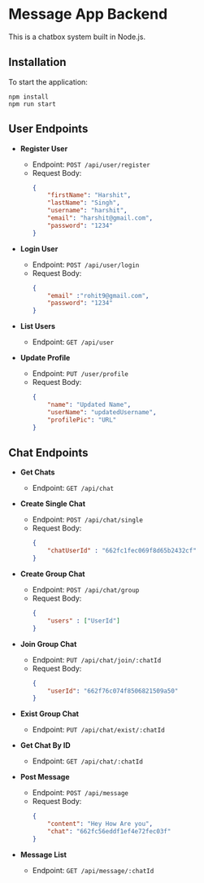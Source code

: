 # Message App Backend

This is a chatbox system built in Node.js.

## Installation

To start the application:

```
npm install
npm run start
```

## User Endpoints

- **Register User**
  - Endpoint: `POST /api/user/register`
  - Request Body:
    ```json
    {
        "firstName": "Harshit",
        "lastName": "Singh",
        "username": "harshit",
        "email": "harshit@gmail.com",
        "password": "1234"
    }
    ```

- **Login User**
  - Endpoint: `POST /api/user/login`
  - Request Body:
    ```json
    {
        "email" :"rohit9@gmail.com",
        "password": "1234"
    }
    ```

- **List Users**
  - Endpoint: `GET /api/user`

- **Update Profile**
  - Endpoint: `PUT /user/profile`
  - Request Body:
    ```json
    {
        "name": "Updated Name",
        "userName": "updatedUsername",
        "profilePic": "URL"
    }
    ```

## Chat Endpoints

- **Get Chats**
  - Endpoint: `GET /api/chat`

- **Create Single Chat**
  - Endpoint: `POST /api/chat/single`
  - Request Body:      
    ```json
    {
        "chatUserId" : "662fc1fec069f8d65b2432cf"
    }
    ```

- **Create Group Chat**
  - Endpoint: `POST /api/chat/group`
  - Request Body:
    ```json
    {
        "users" : ["UserId"]
    }
    ```

- **Join Group Chat**
  - Endpoint: `PUT /api/chat/join/:chatId`
  - Request Body:
    ```json
    {
        "userId": "662f76c074f8506821509a50"
    }
    ```

- **Exist Group Chat**
  - Endpoint: `PUT /api/chat/exist/:chatId`

- **Get Chat By ID**
  - Endpoint: `GET /api/chat/:chatId`

- **Post Message**
  - Endpoint: `POST /api/message`
  - Request Body:
    ```json
    {
        "content": "Hey How Are you",
        "chat": "662fc56eddf1ef4e72fec03f"
    }
    ```

- **Message List**
  - Endpoint: `GET /api/message/:chatId`
